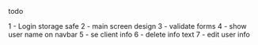 todo 

1 - Login storage safe
2 - main screen design
3 - validate forms
4 - show user name on navbar
5 - se client info
6 - delete info text
7 - edit user info